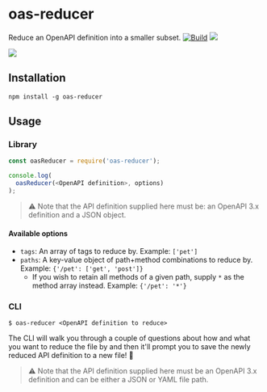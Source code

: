 # oas-reducer

Reduce an OpenAPI definition into a smaller subset.
[![Build](https://github.com/readmeio/oas-reducer/workflows/CI/badge.svg)](https://github.com/readmeio/oas-reducer/) [![](https://img.shields.io/npm/v/oas-reducer)](https://npm.im/oas-reducer)

[![](https://d3vv6lp55qjaqc.cloudfront.net/items/1M3C3j0I0s0j3T362344/Untitled-2.png)](https://readme.com)

## Installation

```
npm install -g oas-reducer
```

## Usage
### Library
```js
const oasReducer = require('oas-reducer');

console.log(
  oasReducer(<OpenAPI definition>, options)
);
```

> ⚠️ Note that the API definition supplied here must be: an OpenAPI 3.x definition and a JSON object.

#### Available options
- `tags`: An array of tags to reduce by. Example: `['pet']`
- `paths`: A key-value object of path+method combinations to reduce by. Example: `{'/pet': ['get', 'post']}`
  * If you wish to retain all methods of a given path, supply `*` as the method array instead. Example: `{'/pet': '*'}`

### CLI

```shell
$ oas-reducer <OpenAPI definition to reduce>
```

The CLI will walk you through a couple of questions about how and what you want to reduce the file by and then it'll prompt you to save the newly reduced API definition to a new file! 🏅

> ⚠️ Note that the API definition supplied here must be an OpenAPI 3.x definition and can be either a JSON or YAML file path.

